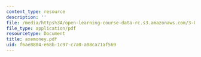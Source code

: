 ```yaml
---
content_type: resource
description: ''
file: /media/https%3A/open-learning-course-data-rc.s3.amazonaws.com/3-094-materials-in-human-experience-spring-2004/f6ae8804e68b1c97c7a0a08ca71af569_axemoney.pdf
file_type: application/pdf
resourcetype: Document
title: axemoney.pdf
uid: f6ae8804-e68b-1c97-c7a0-a08ca71af569
---
```

